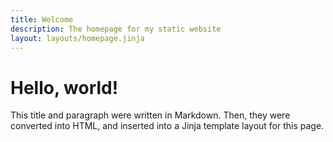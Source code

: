 ```yaml
---
title: Welcome
description: The homepage for my static website
layout: layouts/homepage.jinja
---
```

# Hello, world!

This title and paragraph were written in Markdown. Then, they were converted into HTML, and inserted
into a Jinja template layout for this page.